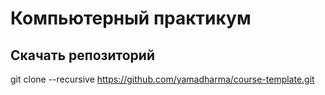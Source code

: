 # Компьютерный практикум

## Скачать репозиторий

git clone --recursive https://github.com/yamadharma/course-template.git

